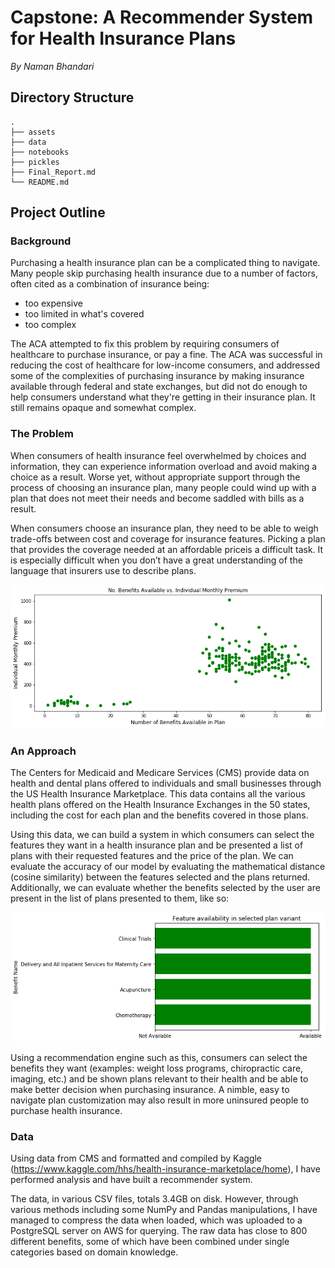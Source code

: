 # Capstone: A Recommender System for Health Insurance Plans
_By Naman Bhandari_

## Directory Structure
```
.
├── assets
├── data
├── notebooks
├── pickles
├── Final_Report.md
└── README.md
```

## Project Outline

### Background

Purchasing a health insurance plan can be a complicated thing to navigate. Many people skip purchasing health insurance due to a number of factors, often cited as a combination of insurance being:
- too expensive
- too limited in what's covered
- too complex

The ACA attempted to fix this problem by requiring consumers of healthcare to purchase insurance, or pay a fine. The ACA was successful in reducing the cost of healthcare for low-income consumers, and addressed some of the complexities of purchasing insurance by making insurance available through federal and state exchanges, but did not do enough to help consumers understand what they're getting in their insurance plan. It still remains opaque and somewhat complex.

### The Problem

When consumers of health insurance feel overwhelmed by choices and information, they can experience information overload and avoid making a choice as a result. Worse yet, without appropriate support through the process of choosing an insurance plan, many people could wind up with a plan that does not meet their needs and become saddled with bills as a result.  

When consumers choose an insurance plan, they need to be able to weigh trade-offs between cost and coverage for insurance features. Picking a plan that provides the coverage needed at an affordable priceis a difficult task. It is especially difficult when you don’t have a great understanding of the language that insurers use to describe plans.

![](/assets/scatter.png)

### An Approach

The Centers for Medicaid and Medicare Services (CMS) provide data on health and dental plans offered to individuals and small businesses through the US Health Insurance Marketplace. This data contains all the various health plans offered on the Health Insurance Exchanges in the 50 states, including the cost for each plan and the benefits covered in those plans.

Using this data, we can build a system in which consumers can select the features they want in a health insurance plan and be presented a list of plans with their requested features and the price of the plan. We can evaluate the accuracy of our model by evaluating the mathematical distance (cosine similarity) between the features selected and the plans returned. Additionally, we can evaluate whether the benefits selected by the user are present in the list of plans presented to them, like so:

![](/assets/benefits_avail.png)

Using a recommendation engine such as this, consumers can select the benefits they want (examples: weight loss programs, chiropractic care, imaging, etc.) and be shown plans relevant to their health and be able to make better decision when purchasing insurance. A nimble, easy to navigate plan customization may also result in more uninsured people to purchase health insurance.

### Data

Using data from CMS and formatted and compiled by Kaggle (https://www.kaggle.com/hhs/health-insurance-marketplace/home), I have performed analysis and have built a recommender system.

The data, in various CSV files, totals 3.4GB on disk. However, through various methods including some NumPy and Pandas manipulations, I have managed to compress the data when loaded, which was uploaded to a PostgreSQL server on AWS for querying. The raw data has close to 800 different benefits, some of which have been combined under single categories based on domain knowledge.